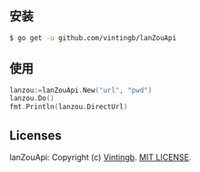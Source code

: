## 安装

```sh
$ go get -u github.com/vintingb/lanZouApi
```

## 使用

``` go
lanzou:=lanZouApi.New("url", "pwd")
lanzou.Do()
fmt.Println(lanzou.DirectUrl)
```

## Licenses
lanZouApi: Copyright (c) [Vintingb](https://github.com/vintingb/). [MIT LICENSE](https://github.com/vintingb/lanzou-api/blob/main/LICENSE).
